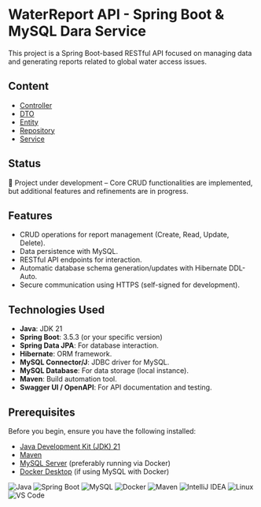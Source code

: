 # WaterReport API - Spring Boot & MySQL Dara Service

This project is a Spring Boot-based RESTful API focused on managing data and generating reports related to global water access issues.

## Content
- [Controller](https://github.com/DJAngel973/WaterReport-SpringBoot-DB/tree/main/src/main/java/com/example/demo/Controller)
- [DTO](https://github.com/DJAngel973/WaterReport-SpringBoot-DB/tree/main/src/main/java/com/example/demo/DTO)
- [Entity](https://github.com/DJAngel973/WaterReport-SpringBoot-DB/tree/main/src/main/java/com/example/demo/Entity)
- [Repository](https://github.com/DJAngel973/WaterReport-SpringBoot-DB/tree/main/src/main/java/com/example/demo/Repository)
- [Service](https://github.com/DJAngel973/WaterReport-SpringBoot-DB/tree/main/src/main/java/com/example/demo/Service)

## Status

🚧 Project under development – Core CRUD functionalities are implemented, but additional features and refinements are in progress.

## Features
- CRUD operations for report management (Create, Read, Update, Delete).
- Data persistence with MySQL.
- RESTful API endpoints for interaction.
- Automatic database schema generation/updates with Hibernate DDL-Auto.
- Secure communication using HTTPS (self-signed for development).

## Technologies Used
- **Java**: JDK 21
- **Spring Boot**: 3.5.3 (or your specific version)
- **Spring Data JPA**: For database interaction.
- **Hibernate**: ORM framework.
- **MySQL Connector/J**: JDBC driver for MySQL.
- **MySQL Database**: For data storage (local instance).
- **Maven**: Build automation tool.
- **Swagger UI / OpenAPI**: For API documentation and testing.

## Prerequisites
Before you begin, ensure you have the following installed:
- [Java Development Kit (JDK) 21](https://www.oracle.com/java/technologies/downloads/)
- [Maven](https://maven.apache.org/download.cgi)
- [MySQL Server](https://dev.mysql.com/downloads/mysql/) (preferably running via Docker)
- [Docker Desktop](https://www.docker.com/products/docker-desktop/) (if using MySQL with Docker)


![Java](https://img.shields.io/badge/Java-ED8B00?style=for-the-badge&logo=java&logoColor=white)
![Spring Boot](https://img.shields.io/badge/Spring_Boot-6DB33F?style=for-the-badge&logo=spring-boot&logoColor=white)
![MySQL](https://img.shields.io/badge/MySQL-4479A1?style=for-the-badge&logo=mysql&logoColor=white)
![Docker](https://img.shields.io/badge/Docker-2496ED?style=for-the-badge&logo=docker&logoColor=white)
![Maven](https://img.shields.io/badge/Maven-C71A36?style=for-the-badge&logo=apache-maven&logoColor=white)
![IntelliJ IDEA](https://img.shields.io/badge/IDE-IntelliJ%20IDEA-000000?style=for-the-badge&logo=intellijidea&logoColor=white)
![Linux](https://img.shields.io/badge/OS-Linux-FCC624?style=for-the-badge&logo=linux&logoColor=black)
![VS Code](https://img.shields.io/badge/Editor-VS%20Code-007ACC?style=for-the-badge&logo=visualstudiocode&logoColor=white)